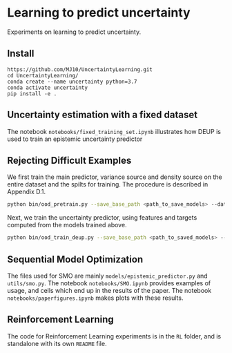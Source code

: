 # Learning to predict uncertainty

Experiments on learning to predict uncertainty.

## Install

```
https://github.com/MJ10/UncertaintyLearning.git
cd UncertaintyLearning/
conda create --name uncertainty python=3.7
conda activate uncertainty
pip install -e .
```

## Uncertainty estimation with a fixed dataset
The notebook `notebooks/fixed_training_set.ipynb` illustrates how DEUP is used to train an epistemic uncertainty predictor


## Rejecting Difficult Examples
We first train the main predictor, variance source and density source on the entire dataset and the spilts for training. The procedure is described in Appendix D.1. 
```bash
python bin/ood_pretrain.py --save_base_path <path_to_save_models> --data_base_path <path_to_store/load_data>
```

Next, we train the uncertainty predictor, using features and targets computed from the models trained above.
```bash
python bin/ood_train_deup.py --save_base_path <path_to_saved_models> --data_base_path <path_to_store/load_data> --features <feature_string>
```


## Sequential Model Optimization
The files used for SMO are mainly `models/epistemic_predictor.py` and `utils/smo.py`. 
The notebook `notebooks/SMO.ipynb` provides examples of usage, and cells which end up in the results of the paper. The notebook `notebooks/paperfigures.ipynb` makes plots with these results.


## Reinforcement Learning
The code for Reinforcement Learning experiments is in the `RL` folder, and is standalone with its own `README` file.